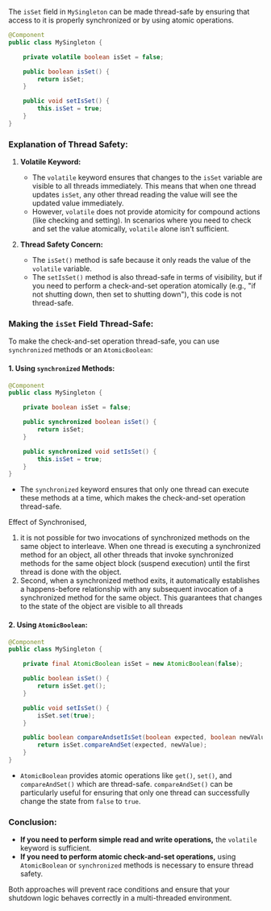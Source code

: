 The `isSet` field in `MySingleton` can be made thread-safe by ensuring that access to it is properly synchronized or by using atomic operations.

```java
@Component
public class MySingleton {

    private volatile boolean isSet = false;

    public boolean isSet() {
        return isSet;
    }

    public void setIsSet() {
        this.isSet = true;
    }
}
```

### Explanation of Thread Safety:

1. **Volatile Keyword:**
   - The `volatile` keyword ensures that changes to the `isSet` variable are visible to all threads immediately. This means that when one thread updates `isSet`, any other thread reading the value will see the updated value immediately.
   - However, `volatile` does not provide atomicity for compound actions (like checking and setting). In scenarios where you need to check and set the value atomically, `volatile` alone isn't sufficient.

2. **Thread Safety Concern:**
   - The `isSet()` method is safe because it only reads the value of the `volatile` variable.
   - The `setIsSet()` method is also thread-safe in terms of visibility, but if you need to perform a check-and-set operation atomically (e.g., "if not shutting down, then set to shutting down"), this code is not thread-safe.

### Making the `isSet` Field Thread-Safe:

To make the check-and-set operation thread-safe, you can use `synchronized` methods or an `AtomicBoolean`:

#### 1. **Using `synchronized` Methods:**
   ```java
   @Component
   public class MySingleton {

       private boolean isSet = false;

       public synchronized boolean isSet() {
           return isSet;
       }

       public synchronized void setIsSet() {
           this.isSet = true;
       }
   }
   ```
   - The `synchronized` keyword ensures that only one thread can execute these methods at a time, which makes the check-and-set operation thread-safe.

Effect of Synchronised,   
1) it is not possible for two invocations of synchronized methods on the same object to interleave. When one thread is executing a synchronized method for an object, all other threads that invoke synchronized methods for the same object block (suspend execution) until the first thread is done with the object.
2) Second, when a synchronized method exits, it automatically establishes a happens-before relationship with any subsequent invocation of a synchronized method for the same object. This guarantees that changes to the state of the object are visible to all threads


#### 2. **Using `AtomicBoolean`:**
   ```java
   @Component
   public class MySingleton {

       private final AtomicBoolean isSet = new AtomicBoolean(false);

       public boolean isSet() {
           return isSet.get();
       }

       public void setIsSet() {
           isSet.set(true);
       }

       public boolean compareAndsetIsSet(boolean expected, boolean newValue) {
           return isSet.compareAndSet(expected, newValue);
       }
   }
   ```
   - `AtomicBoolean` provides atomic operations like `get()`, `set()`, and `compareAndSet()` which are thread-safe. `compareAndSet()` can be particularly useful for ensuring that only one thread can successfully change the state from `false` to `true`.

### Conclusion:

- **If you need to perform simple read and write operations,** the `volatile` keyword is sufficient.
- **If you need to perform atomic check-and-set operations,** using `AtomicBoolean` or `synchronized` methods is necessary to ensure thread safety.

Both approaches will prevent race conditions and ensure that your shutdown logic behaves correctly in a multi-threaded environment.
